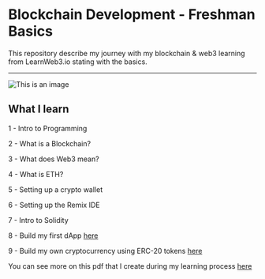 # Blockchain Development - Freshman Basics
This repository describe my journey with my blockchain &amp; web3 learning from LearnWeb3.io stating with the basics.

---
![This is an image](https://i.imgur.com/M9uocHi.png)
## What I learn 
1 - Intro to Programming

2 - What is a Blockchain? 

3 - What does Web3 mean? 

4 - What is ETH?

5 - Setting up a crypto wallet

6 - Setting up the Remix IDE 

7 - Intro to Solidity 

8 - Build my first dApp <a href="https://github.com/hbfawaz112/blockchain-development/tree/main/First%20dApp">here</a>

9 - Build my own cryptocurrency using ERC-20 tokens <a href = "https://github.com/hbfawaz112/Blockchain-Development-Basics/tree/main/Building%20my%20own%20crypto">here</a>

You can see more on this pdf that I create during my learning process <a href="https://github.com/hbfawaz112/Blockchain-Development-Basics/blob/main/Docs/Web3-Freshman-Basics.pdf">here</a>


